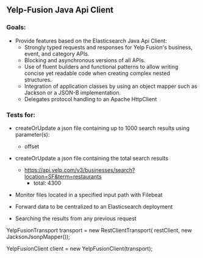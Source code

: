 ## Yelp-Fusion Java Api Client

### Goals:
- Provide features based on the Elasticsearch Java Api Client: 
  - Strongly typed requests and responses for Yelp Fusion's business, event, and category APIs.
  - Blocking and asynchronous versions of all APIs.
  - Use of fluent builders and functional patterns to allow writing concise yet readable code when creating complex nested structures.
  - Integration of application classes by using an object mapper such as Jackson or a JSON-B implementation.
  - Delegates protocol handling to an Apache HttpClient

### Tests for:
- createOrUpdate a json file containing up to 1000 search results using parameter(s):
  - offset
- createOrUpdate a json file containing the total search results
  - https://api.yelp.com/v3/businesses/search?location=SF&term=restaurants
    - total: 4300
 
- Monitor files located in a specified input path with Filebeat
- Forward data to be centralized to an Elasticsearch deployment
- Searching the results from any previous request

YelpFusionTransport transport = new RestClientTransport(
    restClient, new JacksonJsonpMapper());
    
YelpFusionClient client = new YelpFusionClient(transport);

